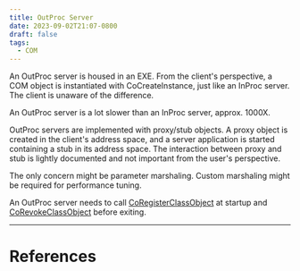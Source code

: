 ```yaml
---
title: OutProc Server
date: 2023-09-02T21:07-0800
draft: false
tags:
  - COM
---
```

An OutProc server is housed in an EXE.  From the client's perspective, a COM object is instantiated with CoCreateInstance, just like an InProc server.  The client is unaware of the difference.

An OutProc server is a lot slower than an InProc server, approx. 1000X.

OutProc servers are implemented with proxy/stub objects.  A proxy object is created in the client's address space, and a server application is started containing a stub in its address space.  The interaction between proxy and stub is lightly documented and not important from the user's perspective.

The only concern might be parameter marshaling.  Custom marshaling might be required for performance tuning.

An OutProc server needs to call [CoRegisterClassObject](https://learn.microsoft.com/en-us/windows/win32/api/combaseapi/nf-combaseapi-coregisterclassobject) at startup and [CoRevokeClassObject](https://learn.microsoft.com/en-us/windows/win32/api/combaseapi/nf-combaseapi-corevokeclassobject) before exiting.

---
# References

